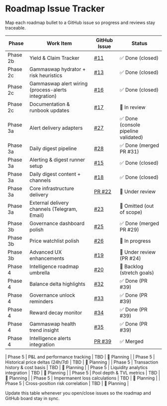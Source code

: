 # Roadmap Issue Tracker

Map each roadmap bullet to a GitHub issue so progress and reviews stay traceable.

| Phase | Work Item | GitHub Issue | Status |
|-------|-----------|--------------|--------|
| Phase 2b | Yield & Claim Tracker | [#11](https://github.com/cjnemes/WeDefiDaily/issues/11) | ✅ Done (closed) |
| Phase 2c | Gammaswap hydrator + risk heuristics | [#13](https://github.com/cjnemes/WeDefiDaily/issues/13) | ✅ Done (closed) |
| Phase 2c | Gammaswap alert wiring (process-alerts integration) | [#16](https://github.com/cjnemes/WeDefiDaily/issues/16) | ✅ Done (closed) |
| Phase 2c | Documentation & runbook updates | [#17](https://github.com/cjnemes/WeDefiDaily/issues/17) | 📝 In review |
| Phase 3a | Alert delivery adapters | [#27](https://github.com/cjnemes/WeDefiDaily/issues/27) | ✅ Done (console pipeline validated) |
| Phase 3a | Daily digest pipeline | [#28](https://github.com/cjnemes/WeDefiDaily/issues/28) | ✅ Done (merged PR #31) |
| Phase 3a | Alerting & digest runner setup | [#15](https://github.com/cjnemes/WeDefiDaily/issues/15) | ✅ Done (closed) |
| Phase 3a | Daily digest content + channels | [#18](https://github.com/cjnemes/WeDefiDaily/issues/18) | ✅ Done (closed) |
| Phase 3a | Core infrastructure delivery | [PR #22](https://github.com/cjnemes/WeDefiDaily/pull/22) | 🔄 Under review |
| Phase 3a | External delivery channels (Telegram, Email) | [#23](https://github.com/cjnemes/WeDefiDaily/issues/23) | 🚫 Omitted (out of scope) |
| Phase 3b | Governance dashboard polish | [#25](https://github.com/cjnemes/WeDefiDaily/issues/25) | ✅ Done (merged PR #29) |
| Phase 3b | Price watchlist polish | [#26](https://github.com/cjnemes/WeDefiDaily/issues/26) | 🚧 In progress |
| Phase 3b | Advanced UX enhancements | [#19](https://github.com/cjnemes/WeDefiDaily/issues/19) | 🔄 Under review (PR #24) |
| Phase 4 | Intelligence roadmap umbrella | [#20](https://github.com/cjnemes/WeDefiDaily/issues/20) | 📝 Backlog (stretch goals) |
| Phase 4 | Balance delta highlights | [#32](https://github.com/cjnemes/WeDefiDaily/issues/32) | ✅ Done (PR #39) |
| Phase 4 | Governance unlock reminders | [#33](https://github.com/cjnemes/WeDefiDaily/issues/33) | ✅ Done (PR #39) |
| Phase 4 | Reward decay monitor | [#34](https://github.com/cjnemes/WeDefiDaily/issues/34) | ✅ Done (PR #39) |
| Phase 4 | Gammaswap health trend insight | [#35](https://github.com/cjnemes/WeDefiDaily/issues/35) | ✅ Done (PR #39) |
| Phase 4 | Intelligence alerts integration | [PR #39](https://github.com/cjnemes/WeDefiDaily/pull/39) | ✅ Merged |

| Phase 5 | P&L and performance tracking | TBD | 📝 Planning |
| Phase 5 | Historical price deltas (24h/7d) | TBD | 📝 Planning |
| Phase 5 | Transaction history & cost basis | TBD | 📝 Planning |
| Phase 5 | Liquidity analytics integration | TBD | 📝 Planning |
| Phase 5 | Pool depth & TVL metrics | TBD | 📝 Planning |
| Phase 5 | Impermanent loss calculations | TBD | 📝 Planning |
| Phase 5 | Cross-position risk correlation | TBD | 📝 Planning |

Update this table whenever you open/close issues so the roadmap and GitHub board stay in sync.
